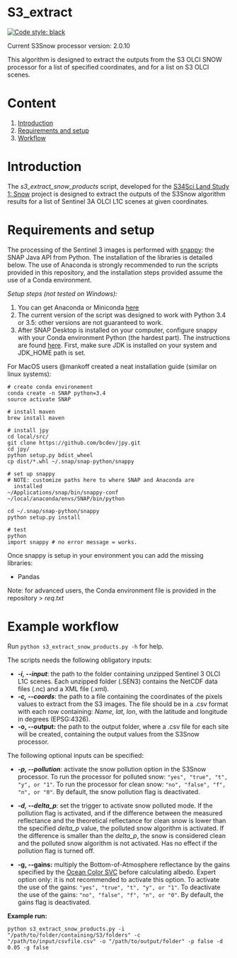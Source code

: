 # S3_extract
[![Code style: black](https://img.shields.io/badge/code%20style-black-000000.svg)](https://github.com/ambv/black)

Current S3Snow processor version: 2.0.10

This algorithm is designed to extract the outputs from the S3 OLCI SNOW processor for a list of specified coordinates, and for a list on S3 OLCI scenes.

# Content

1. [Introduction](#intro)
2. [Requirements and setup](#setup)
3. [Workflow](#workflow)


<a name="intro"></a>
# Introduction
The *s3_extract_snow_products* script, developed for the [S34Sci Land Study 1: Snow](http://snow.geus.dk/) project is designed to extract the outputs of the S3Snow algorithm results for a list of Sentinel 3A OLCI L1C scenes at given coordinates.

<a name="setup"></a>
# Requirements and setup
The processing of the Sentinel 3 images is performed with [snappy](https://senbox.atlassian.net/wiki/spaces/SNAP/pages/19300362/How+to+use+the+SNAP+API+from+Python): the SNAP Java API from Python. The installation of the libraries is detailed below.
The use of Anaconda is strongly recommended to run the scripts provided in this repository, and the installation steps provided assume the use of a Conda environment.

_Setup steps (not tested on Windows):_

1. You can get Anaconda or Miniconda [here](https://www.anaconda.com/download)
3. The current version of the script was designed to work with Python 3.4 or 3.5: other versions are not guaranteed to work.
4. After SNAP Desktop is installed on your computer,  configure snappy with your Conda environment Python (the hardest part). The instructions are found [here](https://senbox.atlassian.net/wiki/spaces/SNAP/pages/50855941/Configure+Python+to+use+the+SNAP-Python+snappy+interface). First, make sure JDK is installed on your system and JDK_HOME path is set.

For MacOS users @mankoff created a neat installation guide (similar on linux systems):

    # create conda environement
    conda create -n SNAP python=3.4
    source activate SNAP

    # install maven
    brew install maven

    # install jpy
    cd local/src/
    git clone https://github.com/bcdev/jpy.git
    cd jpy/
    python setup.py bdist_wheel
    cp dist/*.whl ~/.snap/snap-python/snappy

    # set up snappy
    # NOTE: customize paths here to where SNAP and Anaconda are
      installed
    ~/Applications/snap/bin/snappy-conf ~/local/anaconda/envs/SNAP/bin/python

    cd ~/.snap/snap-python/snappy
    python setup.py install

    # test
    python
    import snappy # no error message = works.

Once snappy is setup in your environment you can add the missing libraries:

 - Pandas

Note: for advanced users, the Conda environment file is provided in the repository > *req.txt*

<a name="workflow"></a>
# Example workflow

Run  `python s3_extract_snow_products.py -h` for help.

The scripts needs the following obligatory inputs:

 - ***-i, --input***: the path to the folder containing unzipped Sentinel 3 OLCI L1C scenes. Each unzipped folder (.SEN3) contains the NetCDF data files (.nc) and a XML file (.xml).
 - ***-c, --coords***: the path to a file containing the coordinates of the pixels values to extract from the S3 images. The file should be in a .csv format with each row containing: *Name, lat, lon*, with the latitude and longitude in degrees (EPSG:4326).
 - **-o, --output:** the path to the output folder, where a .csv file for each site will be created, containing the output values from the S3Snow processor.

The following optional inputs can be specified:

- ***-p, --pollution***: activate the snow pollution option in the S3Snow processor. To run the processor for polluted snow: `"yes", "true", "t", "y", or "1"`. To run the processor for clean snow: `"no", "false", "f", "n", or "0"`. By default, the snow pollution flag is deactivated.

 - ***-d, --delta_p***: set the trigger to activate snow polluted mode. If the pollution flag is activated, and if the difference between the measured reflectance and the theoretical reflectance for clean snow is lower than the specified *delta_p* value, the polluted snow algorithm is activated. If the difference is smaller than the *delta_p*, the snow is considered clean and the polluted snow algorithm is not activated. Has no effect if the pollution flag is turned off.

 - **-g, --gains:** multiply the Bottom-of-Atmosphere reflectance by the gains specified by the [Ocean Color SVC](https://www.eumetsat.int/website/wcm/idc/idcplg?IdcService=GET_FILE&dDocName=PDF_S3A_PN_OLCI_L2&RevisionSelectionMethod=LatestReleased&Rendition=Web) before calculating albedo. Expert option only: it is not recommended to activate this option. To activate the use of the gains: `"yes", "true", "t", "y", or "1"`. To deactivate the use of the gains: `"no", "false", "f", "n", or "0"`. By default, the gains flag is deactivated.

**Example run:**

    python s3_extract_snow_products.py -i "/path/to/folder/containing/S3/folders" -c "/path/to/input/csvfile.csv" -o "/path/to/output/folder" -p false -d 0.05 -g false
